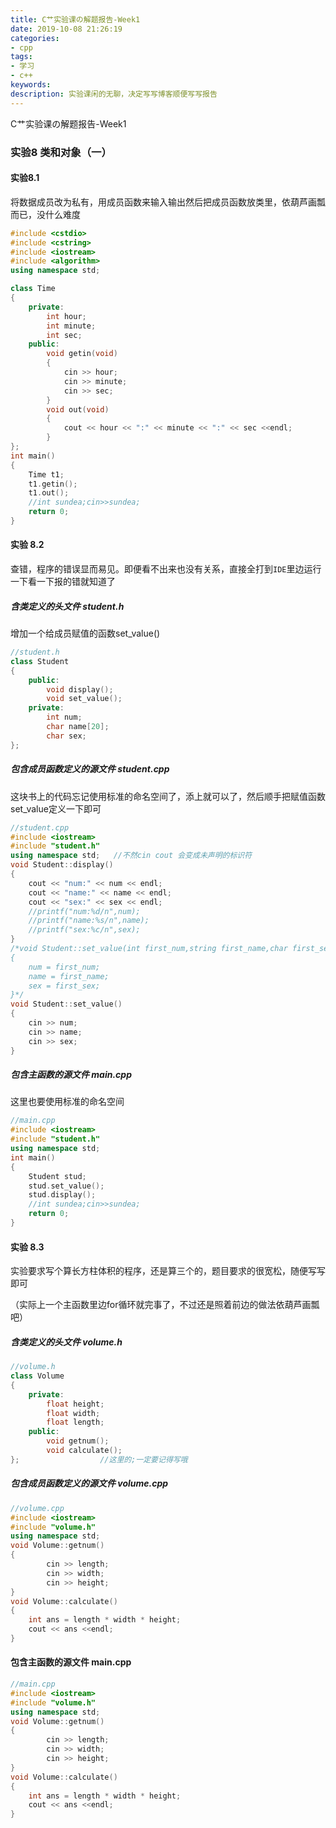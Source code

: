 ```yaml
---
title: C艹实验课の解题报告-Week1
date: 2019-10-08 21:26:19
categories:
- cpp
tags: 
- 学习
- c++
keywords:
description: 实验课闲的无聊，决定写写博客顺便写写报告
---
```


C艹实验课の解题报告-Week1

### 实验8 类和对象（一）

#### 实验8.1

将数据成员改为私有，用成员函数来输入输出然后把成员函数放类里，依葫芦画瓢而已，没什么难度

```c++
#include <cstdio>
#include <cstring>
#include <iostream>
#include <algorithm>
using namespace std;

class Time
{
	private:
		int hour;
		int minute;
		int sec;
	public:
		void getin(void)
		{
			cin >> hour;
			cin >> minute;
			cin >> sec;
		}
		void out(void)
		{
			cout << hour << ":" << minute << ":" << sec <<endl;
		}
};
int main()
{
	Time t1;
	t1.getin();
	t1.out();
	//int sundea;cin>>sundea;
	return 0;
}
```

#### 实验 8.2

查错，程序的错误显而易见。即便看不出来也没有关系，直接全打到`IDE`里边运行一下看一下报的错就知道了

##### 含类定义的头文件 student.h

增加一个给成员赋值的函数set_value()

```c++
//student.h
class Student
{
	public:
		void display();
		void set_value();
	private:
		int num;
		char name[20];
		char sex;
};
```

##### 包含成员函数定义的源文件 student.cpp

这块书上的代码忘记使用标准的命名空间了，添上就可以了，然后顺手把赋值函数set_value定义一下即可

```c++
//student.cpp
#include <iostream>
#include "student.h"
using namespace std;   //不然cin cout 会变成未声明的标识符
void Student::display()
{
	cout << "num:" << num << endl;
	cout << "name:" << name << endl;
	cout << "sex:" << sex << endl;
	//printf("num:%d/n",num);
	//printf("name:%s/n",name);
	//printf("sex:%c/n",sex);
}
/*void Student::set_value(int first_num,string first_name,char first_sex)
{
	num = first_num;
	name = first_name;
	sex = first_sex;
}*/
void Student::set_value()
{
	cin >> num;
	cin >> name;
	cin >> sex;
}
```

##### 包含主函数的源文件 main.cpp

这里也要使用标准的命名空间

```c++
//main.cpp
#include <iostream>
#include "student.h"
using namespace std;
int main()
{
	Student stud;
	stud.set_value();
	stud.display();
	//int sundea;cin>>sundea;
	return 0;
}
```

#### 实验 8.3

实验要求写个算长方柱体积的程序，还是算三个的，题目要求的很宽松，随便写写即可

（实际上一个主函数里边for循环就完事了，不过还是照着前边的做法依葫芦画瓢吧）

##### 含类定义的头文件 volume.h

```c++
//volume.h
class Volume
{
	private:
		float height;
		float width;
		float length;
	public:
		void getnum();
		void calculate();
};					//这里的;一定要记得写哦  
```

##### 包含成员函数定义的源文件 volume.cpp

```c++
//volume.cpp
#include <iostream>
#include "volume.h"
using namespace std;
void Volume::getnum()
{
		cin >> length;
		cin >> width;
		cin >> height;
}
void Volume::calculate()
{
	int ans = length * width * height;
	cout << ans <<endl;
}
```

#### 包含主函数的源文件 main.cpp

```c++
//main.cpp
#include <iostream>
#include "volume.h"
using namespace std;
void Volume::getnum()
{
		cin >> length;
		cin >> width;
		cin >> height;
}
void Volume::calculate()
{
	int ans = length * width * height;
	cout << ans <<endl;
}
```